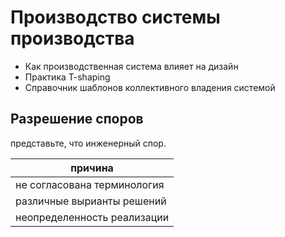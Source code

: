 Производство системы производства
=================================
- Как производственная система влияет на дизайн
- Практика T-shaping
- Справочник шаблонов коллективного владения системой

Разрешение споров
-----------------
представьте, что инженерный спор.

| причина                     |
|-----------------------------
| не согласована терминология | выровнять, уточнить, сформулировать в виде метрик | CAP теорема -> ????? 
| различные вырианты решений | сформулировать решения в виде свойств системы | "как мое решение повлияет на характеристики?"
| неопределенность реализации | не знаем, как варианты решений повлияют на характеристики | граничные оценки и инженерные эксперименты
